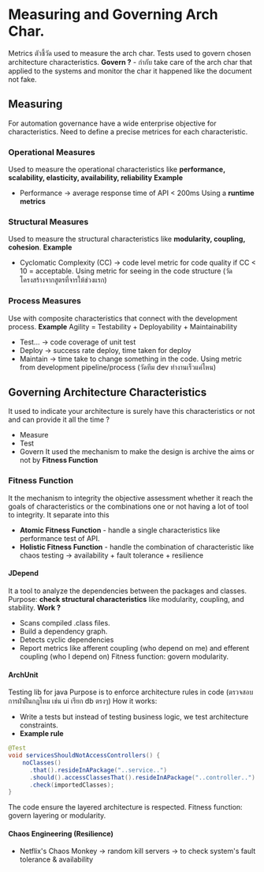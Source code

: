 # Measuring and Governing Arch Char.
Metrics ตัวชี้วัด used to measure the arch char.
Tests used to govern chosen architecture characteristics.
**Govern ?** - กำกับ take care of the arch char that applied to the systems and monitor the char it happened like the document not fake.
## Measuring
For automation governance have a wide enterprise objective for characteristics.
Need to define a precise metrices for each characteristic.
### Operational Measures
Used to measure the operational characteristics like **performance, scalability, elasticity, availability, reliability**
**Example**
- Performance -> average response time of API < 200ms
Using a **runtime metrics**
### Structural Measures
Used to measure the structural characteristics like **modularity, coupling, cohesion**.
**Example**
- Cyclomatic Complexity (CC) -> code level metric for code quality if CC < 10 = acceptable.
Using metric for seeing in the code structure (วัดโครงสร้างจากสูตรที่จารให้ช่วงแรก)
### Process Measures
Use with composite characteristics that connect with the development process.
**Example**
Agility = Testability + Deployability + Maintainability
- Test... -> code coverage of unit test
- Deploy -> success rate deploy, time taken for deploy
- Maintain -> time take to change something in the code.
Using metric from development pipeline/process (วัดทีม dev ทำงานเร็วแค่ไหน)

## Governing Architecture Characteristics
It used to indicate your architecture is surely have this characteristics or not and can provide it all the time ?
- Measure
- Test
- Govern
It used the mechanism to make the design is archive the aims or not by **Fitness Function**
### Fitness Function
It the mechanism to integrity the objective assessment whether it reach the goals of characteristics or the combinations one or not having a lot of tool to integrity. It separate into this
- **Atomic Fitness Function** - handle a single characteristics like performance test of API.
- **Holistic Fitness Function** - handle the combination of characteristic like chaos testing -> availability + fault tolerance + resilience
#### JDepend
It a tool to analyze the dependencies between the packages and classes.
Purpose: **check structural characteristics** like modularity, coupling, and stability.
**Work ?**
- Scans compiled .class files.
- Build a dependency graph.
- Detects cyclic dependencies
- Report metrics like afferent coupling (who depend on me) and efferent coupling (who I depend on)
Fitness function: govern modularity.
#### ArchUnit
Testing lib for java
Purpose is to enforce architecture rules in code (ตรวจสอบการฝ่าฝืนกฎไหม เช่น ui เรียก db ตรงๆ)
How it works:
- Write a tests but instead of testing business logic, we test architecture constraints.
- **Example rule**
```java
@Test
void servicesShouldNotAccessControllers() {
    noClasses()
      .that().resideInAPackage("..service..")
      .should().accessClassesThat().resideInAPackage("..controller..")
      .check(importedClasses);
}
```
The code ensure the layered architecture is respected.
Fitness function: govern layering or modularity.
#### Chaos Engineering (Resilience)
- Netflix's Chaos Monkey -> random kill servers -> to check system's fault tolerance & availability
